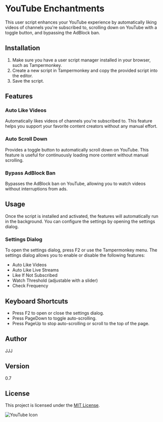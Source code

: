 # YouTube Enchantments

This user script enhances your YouTube experience by automatically liking videos of channels you're subscribed to, scrolling down on YouTube with a toggle button, and bypassing the AdBlock ban.

## Installation

1. Make sure you have a user script manager installed in your browser, such as Tampermonkey.
2. Create a new script in Tampermonkey and copy the provided script into the editor.
3. Save the script.

## Features

### Auto Like Videos

Automatically likes videos of channels you're subscribed to. This feature helps you support your favorite content creators without any manual effort.

### Auto Scroll Down

Provides a toggle button to automatically scroll down on YouTube. This feature is useful for continuously loading more content without manual scrolling.

### Bypass AdBlock Ban

Bypasses the AdBlock ban on YouTube, allowing you to watch videos without interruptions from ads.

## Usage

Once the script is installed and activated, the features will automatically run in the background. You can configure the settings by opening the settings dialog.

### Settings Dialog

To open the settings dialog, press F2 or use the Tampermonkey menu. The settings dialog allows you to enable or disable the following features:
- Auto Like Videos
- Auto Like Live Streams
- Like If Not Subscribed
- Watch Threshold (adjustable with a slider)
- Check Frequency

## Keyboard Shortcuts

- Press F2 to open or close the settings dialog.
- Press PageDown to toggle auto-scrolling.
- Press PageUp to stop auto-scrolling or scroll to the top of the page.

## Author

JJJ

## Version

0.7

## License

This project is licensed under the [MIT License](https://choosealicense.com/licenses/mit/).

![YouTube Icon](https://www.google.com/s2/favicons?sz=64&domain=youtube.com)
